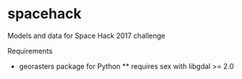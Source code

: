 # spacehack
Models and data for Space Hack 2017 challenge

Requirements
 * georasters package for Python
 ** requires sex with libgdal >= 2.0